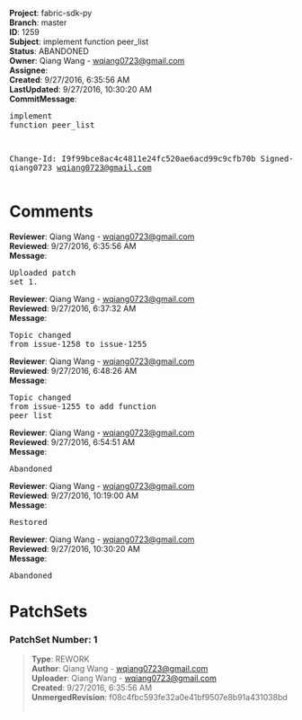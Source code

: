<strong>Project</strong>: fabric-sdk-py<br><strong>Branch</strong>: master<br><strong>ID</strong>: 1259<br><strong>Subject</strong>: implement function peer_list<br><strong>Status</strong>: ABANDONED<br><strong>Owner</strong>: Qiang Wang - wqiang0723@gmail.com<br><strong>Assignee</strong>:<br><strong>Created</strong>: 9/27/2016, 6:35:56 AM<br><strong>LastUpdated</strong>: 9/27/2016, 10:30:20 AM<br><strong>CommitMessage</strong>:<br><pre>implement function peer_list

Change-Id: I9f99bce8ac4c4811e24fc520ae6acd99c9cfb70b
Signed-off-by: qiang0723 <wqiang0723@gmail.com>
</pre><h1>Comments</h1><strong>Reviewer</strong>: Qiang Wang - wqiang0723@gmail.com<br><strong>Reviewed</strong>: 9/27/2016, 6:35:56 AM<br><strong>Message</strong>: <pre>Uploaded patch set 1.</pre><strong>Reviewer</strong>: Qiang Wang - wqiang0723@gmail.com<br><strong>Reviewed</strong>: 9/27/2016, 6:37:32 AM<br><strong>Message</strong>: <pre>Topic changed from issue-1258 to issue-1255</pre><strong>Reviewer</strong>: Qiang Wang - wqiang0723@gmail.com<br><strong>Reviewed</strong>: 9/27/2016, 6:48:26 AM<br><strong>Message</strong>: <pre>Topic changed from issue-1255 to add function peer_list</pre><strong>Reviewer</strong>: Qiang Wang - wqiang0723@gmail.com<br><strong>Reviewed</strong>: 9/27/2016, 6:54:51 AM<br><strong>Message</strong>: <pre>Abandoned</pre><strong>Reviewer</strong>: Qiang Wang - wqiang0723@gmail.com<br><strong>Reviewed</strong>: 9/27/2016, 10:19:00 AM<br><strong>Message</strong>: <pre>Restored</pre><strong>Reviewer</strong>: Qiang Wang - wqiang0723@gmail.com<br><strong>Reviewed</strong>: 9/27/2016, 10:30:20 AM<br><strong>Message</strong>: <pre>Abandoned</pre><h1>PatchSets</h1><h3>PatchSet Number: 1</h3><blockquote><strong>Type</strong>: REWORK<br><strong>Author</strong>: Qiang Wang - wqiang0723@gmail.com<br><strong>Uploader</strong>: Qiang Wang - wqiang0723@gmail.com<br><strong>Created</strong>: 9/27/2016, 6:35:56 AM<br><strong>UnmergedRevision</strong>: f08c4fbc593fe32a0e41bf9507e8b91a431038bd<br><br></blockquote>